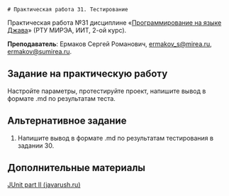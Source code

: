     # Практическая работа 31. Тестирование
Практическая работа №31 дисциплине «[Программирование на языке Джава](https://online-edu.mirea.ru/course/view.php?id=4053)» (РТУ МИРЭА, ИИТ, 2-ой курс).

**Преподаватель**: Ермаков Сергей Романович, ermakov_s@mirea.ru, ermakov@sumirea.ru.

## Задание на практическую работу

Настройте параметры, протестируйте проект, напишите вывод в формате .md по результатам теста.

## Альтернативное задание

1. Напишите вывод в формате .md по результатам тестирования в задании 30.


## Дополнительные материалы

[JUnit part II (javarush.ru)](https://javarush.ru/groups/posts/606-junit-part-ii)

